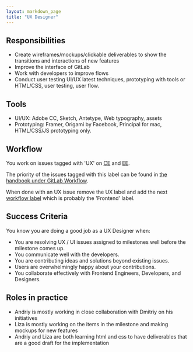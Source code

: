 ```yaml
---
layout: markdown_page
title: "UX Designer"
---
```


## Responsibilities

* Create wireframes/mockups/clickable deliverables to show the transitions and interactions of new features
* Improve the interface of GitLab
* Work with developers to improve flows
* Conduct user testing
UI/UX latest techniques, prototyping with tools or HTML/CSS, user testing, user flow.

## Tools

* UI/UX: Adobe CC, Sketch, Antetype, Web typography, assets
* Prototyping: Framer, Origami by Facebook, Principal for mac, HTML/CSS/JS prototyping only.

## Workflow

You work on issues tagged with 'UX' on [CE](https://gitlab.com/gitlab-org/gitlab-ce/issues?label_name=ux) and [EE](https://gitlab.com/gitlab-org/gitlab-ce/issues?label_name=ux).

The priority of the issues tagged with this label can be found in [the handbook under GitLab Workflow](https://about.gitlab.com/handbook/#prioritize).

When done with an UX issue remove the UX label and add the next [workflow label](https://gitlab.com/gitlab-org/gitlab-ce/blob/master/PROCESS.md#workflow-labels) which is probably the 'Frontend' label.

## Success Criteria

You know you are doing a good job as a UX Designer when:

* You are resolving UX / UI issues assigned to milestones well before the milestone comes up.
* You communicate well with the developers.
* You are contributing ideas and solutions beyond existing issues.
* Users are overwhelmingly happy about your contributions.
* You collaborate effectively with Frontend Engineers, Developers, and Designers.

## Roles in practice

* Andriy is mostly working in close collaboration with Dmitriy on his initiatives
* Liza is mostly working on the items in the milestone and making mockups for new features
* Andriy and Liza are both learning html and css to have deliverables that are a good draft for the implementation
